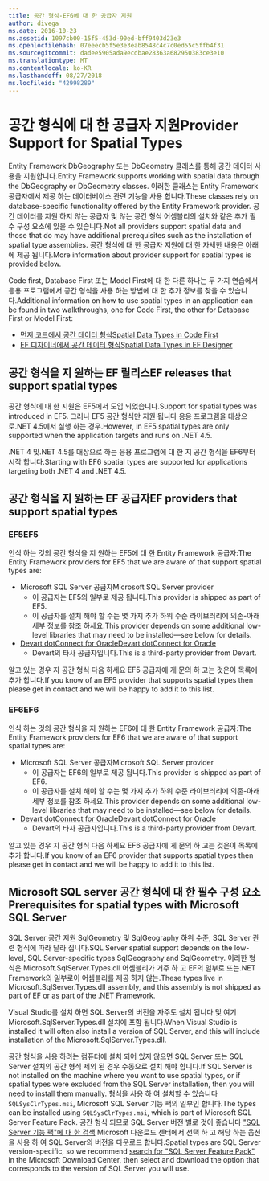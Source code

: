 ```yaml
---
title: 공간 형식-EF6에 대 한 공급자 지원
author: divega
ms.date: 2016-10-23
ms.assetid: 1097cb00-15f5-453d-90ed-bff9403d23e3
ms.openlocfilehash: 07eeecb5f5e3e3eab8548c4c7c0ed55c5ffb4f31
ms.sourcegitcommit: dadee5905ada9ecdbae28363a682950383ce3e10
ms.translationtype: MT
ms.contentlocale: ko-KR
ms.lasthandoff: 08/27/2018
ms.locfileid: "42998289"
---
```

# <a name="provider-support-for-spatial-types"></a><span data-ttu-id="d74cf-102">공간 형식에 대 한 공급자 지원</span><span class="sxs-lookup"><span data-stu-id="d74cf-102">Provider Support for Spatial Types</span></span>
<span data-ttu-id="d74cf-103">Entity Framework DbGeography 또는 DbGeometry 클래스를 통해 공간 데이터 사용을 지원합니다.</span><span class="sxs-lookup"><span data-stu-id="d74cf-103">Entity Framework supports working with spatial data through the DbGeography or DbGeometry classes.</span></span> <span data-ttu-id="d74cf-104">이러한 클래스는 Entity Framework 공급자에서 제공 하는 데이터베이스 관련 기능을 사용 합니다.</span><span class="sxs-lookup"><span data-stu-id="d74cf-104">These classes rely on database-specific functionality offered by the Entity Framework provider.</span></span> <span data-ttu-id="d74cf-105">공간 데이터를 지원 하지 않는 공급자 및 않는 공간 형식 어셈블리의 설치와 같은 추가 필수 구성 요소에 있을 수 있습니다.</span><span class="sxs-lookup"><span data-stu-id="d74cf-105">Not all providers support spatial data and those that do may have additional prerequisites such as the installation of spatial type assemblies.</span></span> <span data-ttu-id="d74cf-106">공간 형식에 대 한 공급자 지원에 대 한 자세한 내용은 아래에 제공 됩니다.</span><span class="sxs-lookup"><span data-stu-id="d74cf-106">More information about provider support for spatial types is provided below.</span></span>  

<span data-ttu-id="d74cf-107">Code first, Database First 또는 Model First에 대 한 다른 하나는 두 가지 연습에서 응용 프로그램에서 공간 형식을 사용 하는 방법에 대 한 추가 정보를 찾을 수 있습니다.</span><span class="sxs-lookup"><span data-stu-id="d74cf-107">Additional information on how to use spatial types in an application can be found in two walkthroughs, one for Code First, the other for Database First or Model First:</span></span>  

- [<span data-ttu-id="d74cf-108">먼저 코드에서 공간 데이터 형식</span><span class="sxs-lookup"><span data-stu-id="d74cf-108">Spatial Data Types in Code First</span></span>](~/ef6/modeling/code-first/data-types/spatial.md)  
- [<span data-ttu-id="d74cf-109">EF 디자이너에서 공간 데이터 형식</span><span class="sxs-lookup"><span data-stu-id="d74cf-109">Spatial Data Types in EF Designer</span></span>](~/ef6/modeling/designer/data-types/spatial.md)  

## <a name="ef-releases-that-support-spatial-types"></a><span data-ttu-id="d74cf-110">공간 형식을 지 원하는 EF 릴리스</span><span class="sxs-lookup"><span data-stu-id="d74cf-110">EF releases that support spatial types</span></span>  

<span data-ttu-id="d74cf-111">공간 형식에 대 한 지원은 EF5에서 도입 되었습니다.</span><span class="sxs-lookup"><span data-stu-id="d74cf-111">Support for spatial types was introduced in EF5.</span></span> <span data-ttu-id="d74cf-112">그러나 EF5 공간 형식만 지원 됩니다 응용 프로그램을 대상으로.NET 4.5에서 실행 하는 경우.</span><span class="sxs-lookup"><span data-stu-id="d74cf-112">However, in EF5 spatial types are only supported when the application targets and runs on .NET 4.5.</span></span>  

<span data-ttu-id="d74cf-113">.NET 4 및.NET 4.5를 대상으로 하는 응용 프로그램에 대 한 지 공간 형식을 EF6부터 시작 합니다.</span><span class="sxs-lookup"><span data-stu-id="d74cf-113">Starting with EF6 spatial types are supported for applications targeting both .NET 4 and .NET 4.5.</span></span>  

## <a name="ef-providers-that-support-spatial-types"></a><span data-ttu-id="d74cf-114">공간 형식을 지 원하는 EF 공급자</span><span class="sxs-lookup"><span data-stu-id="d74cf-114">EF providers that support spatial types</span></span>  

### <a name="ef5"></a><span data-ttu-id="d74cf-115">EF5</span><span class="sxs-lookup"><span data-stu-id="d74cf-115">EF5</span></span>  

<span data-ttu-id="d74cf-116">인식 하는 것의 공간 형식을 지 원하는 EF5에 대 한 Entity Framework 공급자:</span><span class="sxs-lookup"><span data-stu-id="d74cf-116">The Entity Framework providers for EF5 that we are aware of that support spatial types are:</span></span>  

- <span data-ttu-id="d74cf-117">Microsoft SQL Server 공급자</span><span class="sxs-lookup"><span data-stu-id="d74cf-117">Microsoft SQL Server provider</span></span>  
    - <span data-ttu-id="d74cf-118">이 공급자는 EF5의 일부로 제공 됩니다.</span><span class="sxs-lookup"><span data-stu-id="d74cf-118">This provider is shipped as part of EF5.</span></span>  
    - <span data-ttu-id="d74cf-119">이 공급자를 설치 해야 할 수는 몇 가지 추가 하위 수준 라이브러리에 의존-아래 세부 정보를 참조 하세요.</span><span class="sxs-lookup"><span data-stu-id="d74cf-119">This provider depends on some additional low-level libraries that may need to be installed—see below for details.</span></span>  
- [<span data-ttu-id="d74cf-120">Devart dotConnect for Oracle</span><span class="sxs-lookup"><span data-stu-id="d74cf-120">Devart dotConnect for Oracle</span></span>](http://www.devart.com/dotconnect/oracle/)  
    - <span data-ttu-id="d74cf-121">Devart의 타사 공급자입니다.</span><span class="sxs-lookup"><span data-stu-id="d74cf-121">This is a third-party provider from Devart.</span></span>  

<span data-ttu-id="d74cf-122">알고 있는 경우 지 공간 형식 다음 하세요 EF5 공급자에 게 문의 하 고는 것은이 목록에 추가 합니다.</span><span class="sxs-lookup"><span data-stu-id="d74cf-122">If you know of an EF5 provider that supports spatial types then please get in contact and we will be happy to add it to this list.</span></span>  

### <a name="ef6"></a><span data-ttu-id="d74cf-123">EF6</span><span class="sxs-lookup"><span data-stu-id="d74cf-123">EF6</span></span>  

<span data-ttu-id="d74cf-124">인식 하는 것의 공간 형식을 지 원하는 EF6에 대 한 Entity Framework 공급자:</span><span class="sxs-lookup"><span data-stu-id="d74cf-124">The Entity Framework providers for EF6 that we are aware of that support spatial types are:</span></span>  

- <span data-ttu-id="d74cf-125">Microsoft SQL Server 공급자</span><span class="sxs-lookup"><span data-stu-id="d74cf-125">Microsoft SQL Server provider</span></span>  
    - <span data-ttu-id="d74cf-126">이 공급자는 EF6의 일부로 제공 됩니다.</span><span class="sxs-lookup"><span data-stu-id="d74cf-126">This provider is shipped as part of EF6.</span></span>  
    - <span data-ttu-id="d74cf-127">이 공급자를 설치 해야 할 수는 몇 가지 추가 하위 수준 라이브러리에 의존-아래 세부 정보를 참조 하세요.</span><span class="sxs-lookup"><span data-stu-id="d74cf-127">This provider depends on some additional low-level libraries that may need to be installed—see below for details.</span></span>  
- [<span data-ttu-id="d74cf-128">Devart dotConnect for Oracle</span><span class="sxs-lookup"><span data-stu-id="d74cf-128">Devart dotConnect for Oracle</span></span>](http://www.devart.com/dotconnect/oracle/)  
    - <span data-ttu-id="d74cf-129">Devart의 타사 공급자입니다.</span><span class="sxs-lookup"><span data-stu-id="d74cf-129">This is a third-party provider from Devart.</span></span>  

<span data-ttu-id="d74cf-130">알고 있는 경우 지 공간 형식 다음 하세요 EF6 공급자에 게 문의 하 고는 것은이 목록에 추가 합니다.</span><span class="sxs-lookup"><span data-stu-id="d74cf-130">If you know of an EF6 provider that supports spatial types then please get in contact and we will be happy to add it to this list.</span></span>  

## <a name="prerequisites-for-spatial-types-with-microsoft-sql-server"></a><span data-ttu-id="d74cf-131">Microsoft SQL server 공간 형식에 대 한 필수 구성 요소</span><span class="sxs-lookup"><span data-stu-id="d74cf-131">Prerequisites for spatial types with Microsoft SQL Server</span></span>  

<span data-ttu-id="d74cf-132">SQL Server 공간 지원 SqlGeometry 및 SqlGeography 하위 수준, SQL Server 관련 형식에 따라 달라 집니다.</span><span class="sxs-lookup"><span data-stu-id="d74cf-132">SQL Server spatial support depends on the low-level, SQL Server-specific types SqlGeography and SqlGeometry.</span></span> <span data-ttu-id="d74cf-133">이러한 형식은 Microsoft.SqlServer.Types.dll 어셈블리가 거주 하 고 EF의 일부로 또는.NET Framework의 일부로이 어셈블리를 제공 하지 않는.</span><span class="sxs-lookup"><span data-stu-id="d74cf-133">These types live in Microsoft.SqlServer.Types.dll assembly, and this assembly is not shipped as part of EF or as part of the .NET Framework.</span></span>  

<span data-ttu-id="d74cf-134">Visual Studio를 설치 하면 SQL Server의 버전을 자주도 설치 됩니다 및 여기 Microsoft.SqlServer.Types.dll 설치에 포함 됩니다.</span><span class="sxs-lookup"><span data-stu-id="d74cf-134">When Visual Studio is installed it will often also install a version of SQL Server, and this will include installation of the Microsoft.SqlServer.Types.dll.</span></span>  

<span data-ttu-id="d74cf-135">공간 형식을 사용 하려는 컴퓨터에 설치 되어 있지 않으면 SQL Server 또는 SQL Server 설치의 공간 형식 제외 된 경우 수동으로 설치 해야 합니다.</span><span class="sxs-lookup"><span data-stu-id="d74cf-135">If SQL Server is not installed on the machine where you want to use spatial types, or if spatial types were excluded from the SQL Server installation, then you will need to install them manually.</span></span> <span data-ttu-id="d74cf-136">형식을 사용 하 여 설치할 수 있습니다 `SQLSysClrTypes.msi`, Microsoft SQL Server 기능 팩의 일부인 합니다.</span><span class="sxs-lookup"><span data-stu-id="d74cf-136">The types can be installed using `SQLSysClrTypes.msi`, which is part of Microsoft SQL Server Feature Pack.</span></span> <span data-ttu-id="d74cf-137">공간 형식 되므로 SQL Server 버전 별로 것이 좋습니다 ["SQL Server 기능 팩"에 대 한 검색](https://www.microsoft.com/en-us/search/result.aspx?q=sql+server+feature+pack) Microsoft 다운로드 센터에서 선택 하 고 해당 하는 옵션을 사용 하 여 SQL Server의 버전을 다운로드 합니다.</span><span class="sxs-lookup"><span data-stu-id="d74cf-137">Spatial types are SQL Server version-specific, so we recommend [search for "SQL Server Feature Pack"](https://www.microsoft.com/en-us/search/result.aspx?q=sql+server+feature+pack) in the Microsoft Download Center, then select and download the option that corresponds to the version of SQL Server you will use.</span></span>
